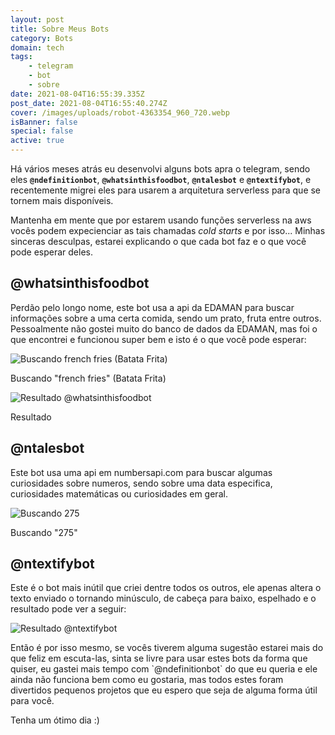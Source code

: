 ```yaml
---
layout: post
title: Sobre Meus Bots
category: Bots
domain: tech
tags:
    - telegram
    - bot
    - sobre
date: 2021-08-04T16:55:39.335Z
post_date: 2021-08-04T16:55:40.274Z
cover: /images/uploads/robot-4363354_960_720.webp
isBanner: false
special: false
active: true
---
```


Há vários meses atrás eu desenvolvi alguns bots apra o telegram, sendo eles **`@ndefinitionbot`**, **`@whatsinthisfoodbot`**, **`@ntalesbot`** e **`@ntextifybot`**, e recentemente migrei eles para usarem a arquitetura serverless para que se tornem mais disponíveis.

Mantenha em mente que por estarem usando funções serverless na aws vocês podem expecienciar as tais chamadas _cold starts_ e por isso... Minhas sinceras desculpas, estarei explicando o que cada bot faz e o que você pode esperar deles.

## @whatsinthisfoodbot

Perdão pelo longo nome, este bot usa a api da EDAMAN para buscar informações sobre a uma certa comida, sendo um prato, fruta entre outros. Pessoalmente não gostei muito do banco de dados da EDAMAN, mas foi o que encontrei e funcionou super bem e isto é o que você pode esperar:

![Buscando french fries (Batata Frita)](https://telegra.ph/file/dd7fcc3a25e24e0d88064.png "Buscando french fries (Batata Frita)")

Buscando "french fries" (Batata Frita)

![Resultado @whatsinthisfoodbot](https://telegra.ph/file/108e6b4b35734274bddcf.png "Resultado @whatsinthisfoodbot")

Resultado

## @ntalesbot

Este bot usa uma api em numbersapi.com para buscar algumas curiosidades sobre numeros, sendo sobre uma data especifica, curiosidades matemáticas ou curiosidades em geral.

![Buscando 275](https://telegra.ph/file/a0328b17abc166020ca88.png "Buscando 275")

Buscando "275"

## @ntextifybot

Este é o bot mais inútil que criei dentre todos os outros, ele apenas altera o texto enviado o tornando minúsculo, de cabeça para baixo, espelhado e o resultado pode ver a seguir:

![Resultado @ntextifybot](https://telegra.ph/file/f6c1386d60a53d350643f.png "Resultado @ntextifybot")

Então é por isso mesmo, se vocês tiverem alguma sugestão estarei mais do que feliz em escuta-las, sinta se livre para usar estes bots da forma que quiser, eu gastei mais tempo com \`@ndefinitionbot\` do que eu queria e ele ainda não funciona bem como eu gostaria, mas todos estes foram divertidos pequenos projetos que eu espero que seja de alguma forma útil para você.

Tenha um ótimo dia :)
